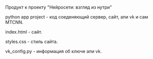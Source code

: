Продукт к проекту "Нейросети: взгляд из нутри"

python app project - код соеденяющий сервер, сайт, апи vk и сам MTCNN.

index.html - сайт.

styles.css - стиль сайта.

vk_config.py - информация об ключе апи vk.
